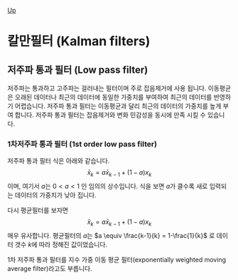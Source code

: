 [Up](index.md)

# 칼만필터 (Kalman filters)

## 저주파 통과 필터 (Low pass filter)

저주파는 통과하고 고주파는 걸러내는 필터이며 주로 잡음제거에 사용 됩니다. 이동평균은 오래된 데이터나 최근의 데이터에 동일한 가중치를 부여하여 최근의 데이터를 반영하기 어렵습니다. 저주파 통과 필터는 이동평균과 달리 최근의 데이터의 가중치를 높게 부여 합니다. 저주파 통과 필터는 잡음제거와 변화 민감성을 동시에 만족 시킬 수 있습니다.

### 1차저주파 통과 필터 (1st order low pass filter)

저주파 통과 필터 식은 아래와 같습니다.
$$
\bar x_{k} = a \bar x_{k-1} + (1-a) x_k
$$
이며, 여기서 $a$는 $0 < a <1$ 인 임의의 상수입니다. 식을 보면 $a$가 클수록 새로 입력되는 데이터의 가중치가 낮아 집니다.

다시 평균필터를 보자면
$$
\bar x_k = a \bar x_{k-1} + (1-a)x_k
$$
매우 유사합니다. 평균필터의 $a$는 $a \equiv \frac{k-1}{k} = 1-\frac{1}{k}$ 로 데이터 갯수 $k$에 따라 정해진 값이었습니다.

1차 저주파 통과 필터를 지수 가중 이동 평균 필터(exponentially weighted moving average filter)라고도 부릅니다.


